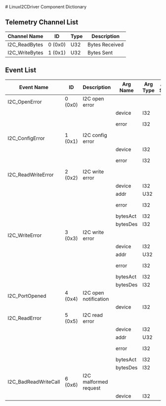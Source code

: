 <title>LinuxI2CDriver Component Dictionary</title>
# LinuxI2CDriver Component Dictionary


## Telemetry Channel List

|Channel Name|ID|Type|Description|
|---|---|---|---|
|I2C_ReadBytes|0 (0x0)|U32|Bytes Received|
|I2C_WriteBytes|1 (0x1)|U32|Bytes Sent|

## Event List

|Event Name|ID|Description|Arg Name|Arg Type|Arg Size|Description
|---|---|---|---|---|---|---|
|I2C_OpenError|0 (0x0)|I2C open error| | | | |
| | | |device|I32||The device|
| | | |error|I32||The error code|
|I2C_ConfigError|1 (0x1)|I2C config error| | | | |
| | | |device|I32||The device|
| | | |error|I32||The error code|
|I2C_ReadWriteError|2 (0x2)|I2C write error| | | | |
| | | |device|I32||The device|
| | | |addr|U32|||
| | | |error|I32||The error code|
| | | |bytesAct|I32|||
| | | |bytesDes|I32|||
|I2C_WriteError|3 (0x3)|I2C write error| | | | |
| | | |device|I32||The device|
| | | |addr|U32|||
| | | |error|I32||The error code|
| | | |bytesAct|I32|||
| | | |bytesDes|I32|||
|I2C_PortOpened|4 (0x4)|I2C open notification| | | | |
| | | |device|I32||The device|
|I2C_ReadError|5 (0x5)|I2C read error| | | | |
| | | |device|I32||The device|
| | | |addr|U32|||
| | | |error|I32||The error code|
| | | |bytesAct|I32|||
| | | |bytesDes|I32|||
|I2C_BadReadWriteCall|6 (0x6)|I2C malformed request| | | | |
| | | |device|I32||The device|
